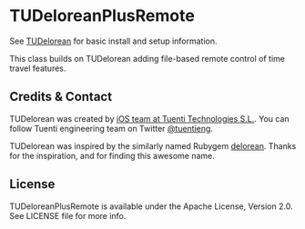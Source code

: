 # TUDeloreanPlusRemote

See [TUDelorean](https://github.com/tuenti/TUDelorean)  for basic install and setup information.

This class builds on TUDelorean adding file-based remote control of time travel features.

## Credits & Contact

TUDelorean was created by [iOS team at Tuenti Technologies S.L.](http://github.com/tuenti).
You can follow Tuenti engineering team on Twitter [@tuentieng](http://twitter.com/tuentieng).

TUDelorean was inspired by the similarly named Rubygem [delorean](https://github.com/bebanjo/delorean).
Thanks for the inspiration, and for finding this awesome name.

## License

TUDeloreanPlusRemote is available under the Apache License, Version 2.0. See LICENSE file
for more info.
